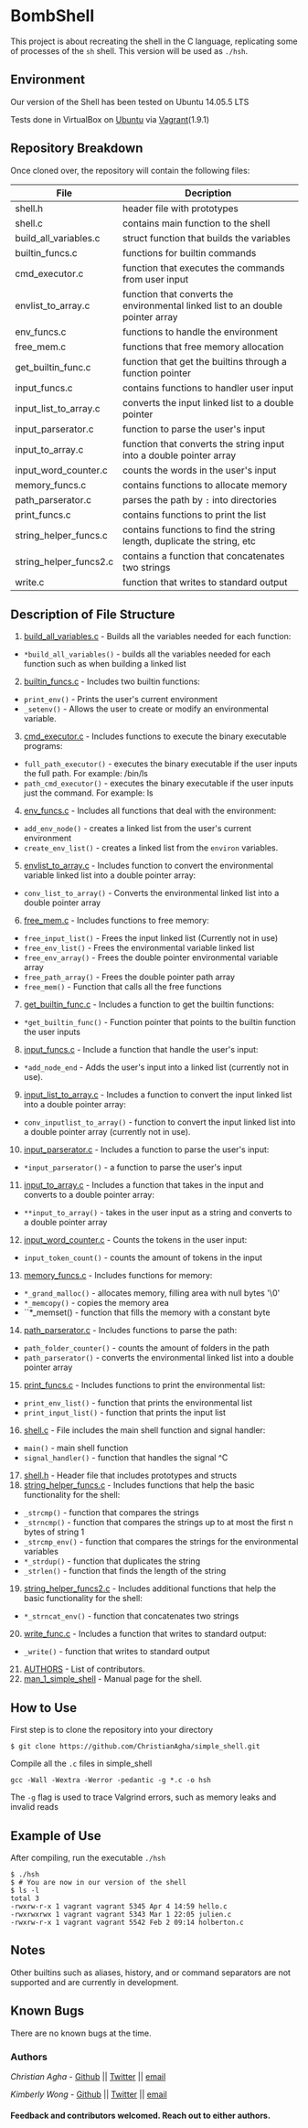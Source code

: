 # BombShell

This project is about recreating the shell in the C language, replicating some of processes of the `sh` shell. This version will be used as `./hsh`.
## Environment
Our version of the Shell has been tested on Ubuntu 14.05.5 LTS

Tests done in VirtualBox on [Ubuntu](https://atlas.hashicorp.com/ubuntu/boxes/trusty64) via [Vagrant](https://www.vagrantup.com/)(1.9.1)

## Repository Breakdown
Once cloned over, the repository will contain the following files:

|   **File**    |  **Decription**                       |
|---------------|---------------------------------------|
| shell.h   | header file with prototypes           |
| shell.c      | contains main function to the shell         |
| build_all_variables.c     | struct function that builds the variables             |
| builtin_funcs.c | functions for builtin commands |
| cmd_executor.c     | function that executes the commands from user input|
| envlist_to_array.c     | function that converts the environmental linked list to an double pointer array|
| env_funcs.c | functions to handle the environment |
| free_mem.c | functions that free memory allocation |
| get_builtin_func.c     | function that get the builtins through a function pointer|
| input_funcs.c | contains functions to handler user input |
| input_list_to_array.c | converts the input linked list to a double pointer |
| input_parserator.c     | function to parse the user's input |
| input_to_array.c     | function that converts the string input into a double pointer array |
| input_word_counter.c     | counts the words in the user's input |
| memory_funcs.c     | contains functions to allocate memory |
| path_parserator.c     | parses the path by `:` into directories |
| print_funcs.c     | contains functions to print the list |
| string_helper_funcs.c     | contains functions to find the string length, duplicate the string, etc |
| string_helper_funcs2.c     | contains a function that concatenates two strings |
| write.c     | function that writes to standard output |

## Description of File Structure
1. [build_all_variables.c](build_all_variables.c) - Builds all the variables needed for each function:
  * ``*build_all_variables()`` - builds all the variables needed for each function such as when building a linked list
2. [builtin_funcs.c](builtin_funcs.c) - Includes two builtin functions:
  * ``print_env()`` - Prints the user's current environment
  * ``_setenv()`` - Allows the user to create or modify an environmental variable.
3. [cmd_executor.c](cmd_executor.c) - Includes functions to execute the binary executable programs:
  * ``full_path_executor()`` - executes the binary executable if the user inputs the full path. For example: /bin/ls
  * ``path_cmd_executor()`` - executes the binary executable if the user inputs just the command. For example: ls
4. [env_funcs.c](env_funcs.c) - Includes all functions that deal with the environment:
  * ``add_env_node()`` - creates a linked list from the user's current environment
  * ``create_env_list()`` - creates a linked list from the ``environ`` variables.
5. [envlist_to_array.c](envlist_to_array.c) - Includes function to convert the environmental variable linked list into a double pointer array:
  * ``conv_list_to_array()`` - Converts the environmental linked list into a double pointer array
6. [free_mem.c](free_mem.c) - Includes functions to free memory:
  * ``free_input_list()`` - Frees the input linked list (Currently not in use)
  * ``free_env_list()`` - Frees the environmental variable linked list
  * ``free_env_array()`` - Frees the double pointer environmental variable array
  * ``free_path_array()`` - Frees the double pointer path array
  * ``free_mem()`` - Function that calls all the free functions
7. [get_builtin_func.c](get_builtin_func.c) - Includes a function to get the builtin functions:
  * ``*get_builtin_func()`` - Function pointer that points to the builtin function the user inputs
8. [input_funcs.c](input_funcs.c) - Include a function that handle the user's input:
  * ``*add_node_end`` - Adds the user's input into a linked list (currently not in use).
9. [input_list_to_array.c](input_list_to_array.c) - Includes a function to convert the input linked list into a double pointer array:
  * ``conv_inputlist_to_array()`` - function to convert the input linked list into a double pointer array (currently not in use).
10. [input_parserator.c](input_parserator.c) - Includes a function to parse the user's input:
* ``*input_parserator()`` - a function to parse the user's input
11. [input_to_array.c](input_to_array.c) - Includes a function that takes in the input and converts to a double pointer array:
  * ``**input_to_array()`` - takes in the user input as a string and converts to a double pointer array
12. [input_word_counter.c](input_word_counter.c) - Counts the tokens in the user input:
  * ``input_token_count()`` - counts the amount of tokens in the input
13. [memory_funcs.c](memory_funcs.c) - Includes functions for memory:
  * ``*_grand_malloc()`` - allocates memory, filling area with null bytes '\0'
  * ``*_memcopy()`` -  copies the memory area
  * ``*_memset() - function that fills the memory with a constant byte
14. [path_parserator.c](path_parserator.c) - Includes functions to parse the path:
  * ``path_folder_counter()`` - counts the amount of folders in the path
  * ``path_parserator()`` -  converts the environmental linked list into a double pointer array
15. [print_funcs.c](print_funcs.c) - Includes functions to print the environmental list:
  * ``print_env_list()`` - function that prints the environmental list
  * ``print_input_list()`` -  function that prints the input list
16. [shell.c](shell.c) - File includes the main shell function and signal handler:
  * ``main()`` - main shell function
  * ``signal_handler()`` -  function that handles the signal ^C
17. [shell.h](shell.h) - Header file that includes prototypes and structs
18. [string_helper_funcs.c](string_helper_funcs.c) - Includes functions that help the basic functionality for the shell:
  * ``_strcmp()`` - function that compares the strings
  * ``_strncmp()`` -  function that compares the strings up to at most the first n bytes of string 1
  * ``_strcmp_env()`` -  function that compares the strings for the environmental variables
  * ``*_strdup()`` -  function that duplicates the string
  * ``_strlen()`` -  function that finds the length of the string
19. [string_helper_funcs2.c](string_helper_funcs2.c) - Includes additional functions that help the basic functionality for the shell:
  * ``*_strncat_env()`` - function that concatenates two strings
20. [write_func.c](write_func.c) - Includes a function that writes to standard output:
  * ``_write()`` - function that writes to standard output
21. [AUTHORS](AUTHORS) - List of contributors.
22. [man_1_simple_shell](man_1_simple_shell) - Manual page for the shell.

## How to Use
First step is to clone the repository into your directory
```
$ git clone https://github.com/ChristianAgha/simple_shell.git
```
Compile all the `.c` files in simple_shell
```
gcc -Wall -Wextra -Werror -pedantic -g *.c -o hsh
```
The `-g` flag is used to trace Valgrind errors, such as memory leaks and invalid reads

## Example of Use
After compiling, run the executable `./hsh`
```
$ ./hsh
$ # You are now in our version of the shell
$ ls -l
total 3
-rwxrw-r-x 1 vagrant vagrant 5345 Apr 4 14:59 hello.c
-rwxrwxrwx 1 vagrant vagrant 5343 Mar 1 22:05 julien.c
-rwxrw-r-x 1 vagrant vagrant 5542 Feb 2 09:14 holberton.c
```
## Notes
Other builtins such as aliases, history, and or command separators are not supported and are currently in development.

## Known Bugs
There are no known bugs at the time.

### Authors
*Christian Agha* - [Github](https://github.com/ChristianAgha) || [Twitter](https://twitter.com/ChristyanAgha) || [email](christianagha@gmail.com)

*Kimberly Wong* - [Github](https://github.com/kjowong) || [Twitter](https://twitter.com/kjowong) || [email](kimberly.wong@holbertonschool.com)

#### Feedback and contributors welcomed. Reach out to either authors.

